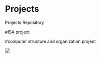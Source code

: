 # Projects
Projects Repository

#ISA project 

#computer structure and organization project

![](diagram.jpg)
